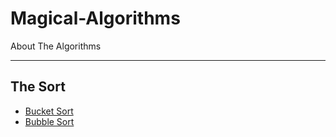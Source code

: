 # Magical-Algorithms
About The Algorithms

-----

## The Sort
- [Bucket Sort](https://github.com/liutiantian233/Magical-Algorithms/blob/master/Sort/Bucket%20Sort/Bucket%20Sort.md)
- [Bubble Sort](https://github.com/liutiantian233/Magical-Algorithms/blob/master/Sort/Bubble%20Sort/Bubble%20Sort.md)
